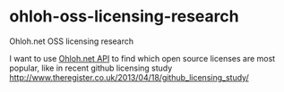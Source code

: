 ohloh-oss-licensing-research
============================

Ohloh.net OSS licensing research

I want to use [Ohloh.net API](http://meta.ohloh.net/getting_started/) to find which open source licenses are most popular, 
like in recent github licensing study http://www.theregister.co.uk/2013/04/18/github_licensing_study/